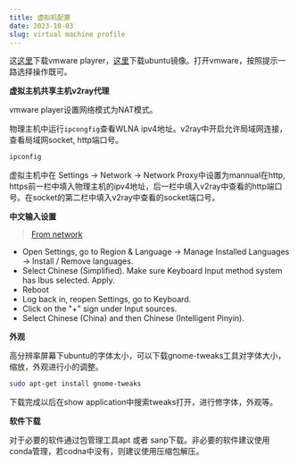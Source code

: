 ```yaml
---
title: 虚拟机配置
date: 2023-10-03
slug: virtual machine profile
---
```


这[这里](https://www.vmware.com/products/workstation-player/workstation-player-evaluation.html)下载vmware playrer，[这里](https://ubuntu.com/download/desktop)下载ubuntu镜像。打开vmware，按照提示一路选择操作既可。

**虚拟主机共享主机v2ray代理**

vmware player设置网络模式为NAT模式。

物理主机中运行`ipcongfig`查看WLNA ipv4地址。v2ray中开启允许局域网连接，查看局域网socket, http端口号。
 
```cmd
ipconfig
```

虚拟主机中在 Settings -> Network -> Network Proxy中设置为mannual在http, https前一栏中填入物理主机的ipv4地址，后一栏中填入v2ray中查看的http端口号。在socket的第二栏中填入v2ray中查看的socket端口号。

**中文输入设置**

> [From network](https://askubuntu.com/questions/1408873/ubuntu-22-04-chinese-simplified-pinyin-input-support)
- Open Settings, go to Region & Language -> Manage Installed Languages -> Install / Remove languages.
- Select Chinese (Simplified). Make sure Keyboard Input method system has Ibus selected. Apply.
- Reboot
- Log back in, reopen Settings, go to Keyboard.
- Click on the "+" sign under Input sources.
- Select Chinese (China) and then Chinese (Intelligent Pinyin).


**外观**

高分辨率屏幕下ubuntu的字体太小，可以下载gnome-tweaks工具对字体大小，缩放，外观进行小的调整。

```bash
sudo apt-get install gnome-tweaks
```
下载完成以后在show application中搜索tweaks打开，进行修字体，外观等。

**软件下载**

对于必要的软件通过包管理工具apt 或者 sanp下载。非必要的软件建议使用conda管理，若codna中没有，则建议使用压缩包解压。
